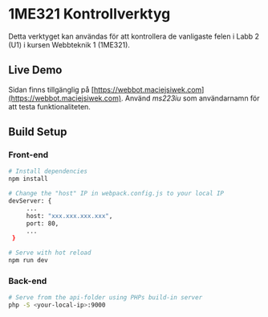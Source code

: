 
# 1ME321 Kontrollverktyg
Detta verktyget kan användas för att kontrollera de vanligaste felen i Labb 2 (U1) i kursen Webbteknik 1 (1ME321).

## Live Demo
Sidan finns tillgänglig på [https://webbot.maciejsiwek.com](https://webbot.maciejsiwek.com). Använd *ms223iu* som användarnamn för att testa funktionaliteten.

## Build Setup
### Front-end
``` bash
# Install dependencies
npm install

# Change the "host" IP in webpack.config.js to your local IP
devServer: {
	 ...
	 host: "xxx.xxx.xxx.xxx",
	 port: 80,
	 ...
 }

# Serve with hot reload
npm run dev
```

### Back-end
``` bash
# Serve from the api-folder using PHPs build-in server
php -S <your-local-ip>:9000
```
